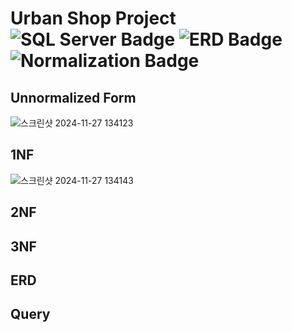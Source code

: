 # Urban Shop Project ![SQL Server Badge](https://img.shields.io/badge/SQL%20Server-A91D22?style=flat-square&logo=microsoftsqlserver&logoColor=white) ![ERD Badge](https://img.shields.io/badge/ERD-red?style=flat-square&logo=diagram&logoColor=white) ![Normalization Badge](https://img.shields.io/badge/Normalization-Orange?style=flat-square&logo=database&logoColor=white)

## Unnormalized Form
![스크린샷 2024-11-27 134123](https://github.com/user-attachments/assets/080ff0bb-4c59-4f79-bca4-dac3617a4c90)

## 1NF
![스크린샷 2024-11-27 134143](https://github.com/user-attachments/assets/05fe672b-e99f-4b5c-9b21-4d59bfea0819)

## 2NF

## 3NF

## ERD

## Query
